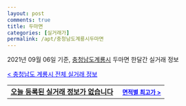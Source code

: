 ```yaml
---
layout: post
comments: true
title: 두마면
categories: [실거래가]
permalink: /apt/충청남도계룡시두마면
---
```


2021년 09월 06일 기준, <a href="/apt/충청남도계룡시">충청남도계룡시</a> 두마면 한달간 실거래 정보

<a style="color: blue;" href="/apt/충청남도계룡시">< 충청남도 계룡시 전체 실거래 정보</a>
<!---- start ---->
<table>
  <tr>
    <td colspan="4" style="font-weight: bold;"><a href="/apt/충청남도계룡시두마면{name_without_space}">오늘 등록된 실거래 정보가 없습니다</a> &nbsp;&nbsp;&nbsp; <a style="color: blue; font-size: smaller;" href="/apt/충청남도계룡시두마면{name_without_space}">면적별 최고가 ></a></td>
  </tr>
    
</table>
<!---- end ---->
    